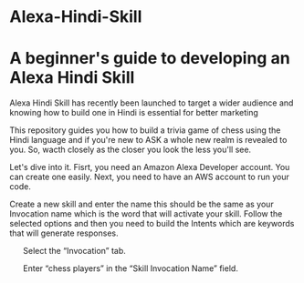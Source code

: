 # Alexa-Hindi-Skill
<h1>A beginner's guide to developing an Alexa Hindi Skill </h1>
<p> Alexa Hindi Skill has recently been launched to target a wider audience and knowing how to build one in Hindi is essential for better marketing </p>
<p> This repository guides you how to build a trivia game of chess using the Hindi language and if you're new to ASK a whole new realm is revealed to you. So, wacth closely as the closer you look the less you'll see. </p>
<p> Let's dive into it. Fisrt, you need an Amazon Alexa Developer account. You can create one easily. Next, you need to have an AWS account to run your code. </p>
<p> Create a new skill and enter the name this should be the same as your Invocation name which is the word that will activate your skill. Follow the selected options and then you need to build the Intents which are keywords that will generate responses.
  <ul> Select the “Invocation” tab.</ul>
  <ul> Enter “chess players” in the “Skill Invocation Name” field.</ul>
